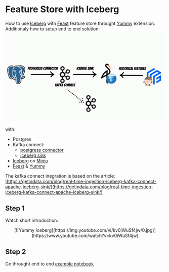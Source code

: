 # Feature Store with Iceberg

How to use [Iceberg](https://iceberg.apache.org/) with [Feast](https://feast.dev/) feature store throught [Yummy](https://www.yummyml.com/) extension.
Additionaly how to setup end to end solution:
![Kafka connect](diagram.jpg)

with:
* Postgres
* Kafka connect:
	* [postgress connector](https://debezium.io/documentation/reference/stable/connectors/postgresql.html)
	* [iceberg sink](https://github.com/getindata/kafka-connect-iceberg-sink)
* [Iceberg](https://iceberg.apache.org/) on [Minio](https://min.io/)
* [Feast](https://feast.dev/) & [Yummy](https://www.yummyml.com/)

The kafka connect inegration is based on the article: 
[https://getindata.com/blog/real-time-ingestion-iceberg-kafka-connect-apache-iceberg-sink/](https://getindata.com/blog/real-time-ingestion-iceberg-kafka-connect-apache-iceberg-sink/)

## Step 1

Watch short introduction:
<p align="center">
[![Yummy Iceberg](https://img.youtube.com/vi/kv0iWuSf4jw/0.jpg)](https://www.youtube.com/watch?v=kv0iWuSf4jw)
</p>

## Step 2 

Go throught end to end [example notebook](https://github.com/yummyml/yummy-iceberg-kafka-connect/blob/master/notebooks/example.ipynb)

